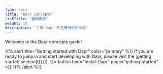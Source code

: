 ```yaml
---
type: docs
title: "Dapr concepts"
linkTitle: "基础概念"
weight: 10
description: "了解 Dapr 的主要特征和功能"
---
```


Welcome to the Dapr concepts guide!


{{% alert title="Getting started with Dapr" color="primary" %}}
If you are ready to jump in and start developing with Dapr, please visit the [getting started section]({{<ref getting-started>}}).
{{< button text="Install Dapr" page="getting-started" >}}
{{% /alert %}}